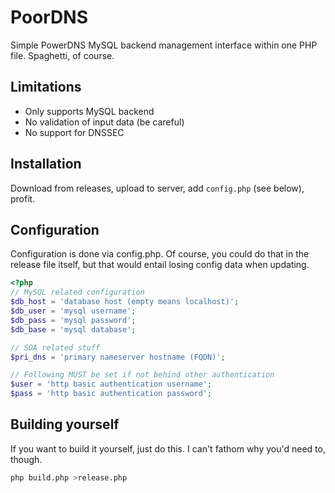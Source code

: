 # PoorDNS

Simple PowerDNS MySQL backend management interface within one PHP file. Spaghetti, of course.

## Limitations

* Only supports MySQL backend
* No validation of input data (be careful)
* No support for DNSSEC

## Installation

Download from releases, upload to server, add `config.php` (see below), profit.

## Configuration

Configuration is done via config.php. Of course, you could do that in the release file itself, but that would entail losing config data when updating.

```php
<?php
// MySQL related configuration
$db_host = 'database host (empty means localhost)';
$db_user = 'mysql username';
$db_pass = 'mysql password';
$db_base = 'mysql database';

// SOA related stuff
$pri_dns = 'primary nameserver hostname (FQDN)';

// Following MUST be set if not behind other authentication
$user = 'http basic authentication username';
$pass = 'http basic authentication password';
```

## Building yourself

If you want to build it yourself, just do this. I can't fathom why you'd need to, though.

```bash
php build.php >release.php
```